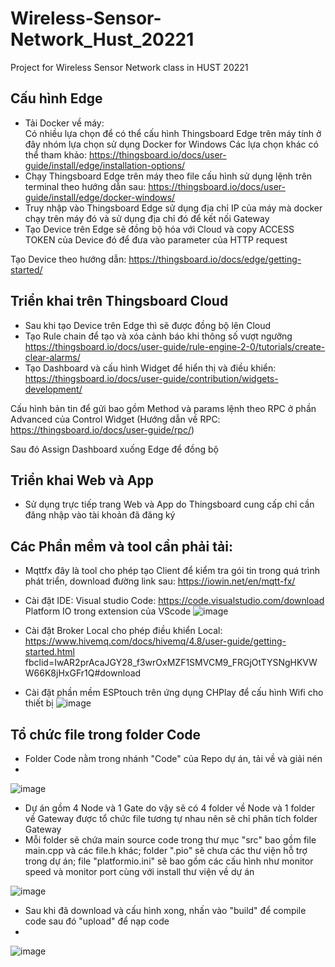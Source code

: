 # Wireless-Sensor-Network_Hust_20221
Project for Wireless Sensor Network class in HUST 20221
## Cấu hình Edge
- Tải Docker về máy:  
Có nhiều lựa chọn để có thể cấu hình Thingsboard Edge trên máy tính ở đây nhóm lựa chọn sử dụng Docker for Windows
Các lựa chọn khác có thể tham khảo:
https://thingsboard.io/docs/user-guide/install/edge/installation-options/
- Chạy Thingsboard Edge trên máy theo file cấu hình sử dụng lệnh trên terminal theo hướng dẫn sau: https://thingsboard.io/docs/user-guide/install/edge/docker-windows/ 
- Truy nhập vào Thingsboard Edge sử dụng địa chỉ IP của máy mà docker chạy trên máy đó và sử dụng địa chỉ đó để kết nối Gateway
- Tạo Device trên Edge sẽ đồng bộ hóa với Cloud và copy ACCESS TOKEN của Device đó để đưa vào parameter của HTTP request

Tạo Device theo hướng dẫn: https://thingsboard.io/docs/edge/getting-started/
## Triển khai trên Thingsboard Cloud
- Sau khi tạo Device trên Edge thì sẽ được đồng bộ lên Cloud
- Tạo Rule chain để tạo và xóa cảnh báo khi thông số vượt ngưỡng https://thingsboard.io/docs/user-guide/rule-engine-2-0/tutorials/create-clear-alarms/
- Tạo Dashboard và cấu hình Widget để hiển thị và điều khiển: https://thingsboard.io/docs/user-guide/contribution/widgets-development/

Cấu hình bản tin để gửi bao gồm Method và params lệnh theo RPC ở phần Advanced của Control Widget (Hướng dẫn về RPC: https://thingsboard.io/docs/user-guide/rpc/)

Sau đó Assign Dashboard xuống Edge để đồng bộ 
## Triển khai Web và App
- Sử dụng trực tiếp trang Web và App do Thingsboard cung cấp chỉ cần đăng nhập vào tài khoản đã đăng ký


## Các Phần mềm và tool cần phải tải: 
- Mqttfx đây là tool cho phép tạo Client để kiểm tra gói tin trong quá trình phát triển, download đường link sau: https://iowin.net/en/mqtt-fx/
- Cài đặt IDE: Visual studio Code: https://code.visualstudio.com/download
               Platform IO trong extension của VScode
               ![image](https://user-images.githubusercontent.com/83686238/220578152-81848072-4d1e-48d4-9e55-b734bb5bd84f.png)

- Cài đặt Broker Local cho phép điều khiển Local: https://www.hivemq.com/docs/hivemq/4.8/user-guide/getting-started.html
fbclid=IwAR2prAcaJGY28_f3wrOxMZF1SMVCM9_FRGjOtTYSNgHKVWW66K8jHxGFr1Q#download
- Cài đặt phần mềm ESPtouch trên ứng dụng CHPlay để cấu hình Wifi cho thiết bị 
![image](https://user-images.githubusercontent.com/83686238/220579249-fb2c75d6-e7e8-47e9-b4f0-1ba0b838ecde.png)

## Tổ chức file trong folder Code
- Folder Code nằm trong nhánh "Code" của Repo dự án, tải về và giải nén
- 
![image](https://user-images.githubusercontent.com/83686238/220580238-cc6245a1-dc44-4507-b863-d7bd55901ad6.png)

- Dự án gồm 4 Node và 1 Gate do vậy sẽ có 4 folder về Node và 1 folder về Gateway được tổ chức file tương tự nhau nên sẽ chỉ phân tích folder Gateway
- Mỗi folder sẽ chứa main source code trong thư mục "src" bao gồm file main.cpp và các file.h khác; folder ".pio" sẽ chưa các thư viện hỗ trợ trong dự án; file "platformio.ini" sẽ bao gồm các cấu hình như monitor speed và monitor port cùng với install thư viện về dự án

![image](https://user-images.githubusercontent.com/83686238/220577655-75e574f0-ccc3-4ff4-8af0-9df44f0e8674.png)

- Sau khi đã download và cấu hình xong, nhấn vào "build" để compile code sau đó "upload" để nạp code
- 
![image](https://user-images.githubusercontent.com/83686238/220578524-87e6995f-822d-4aa7-9b8d-f78b24f5611a.png)

